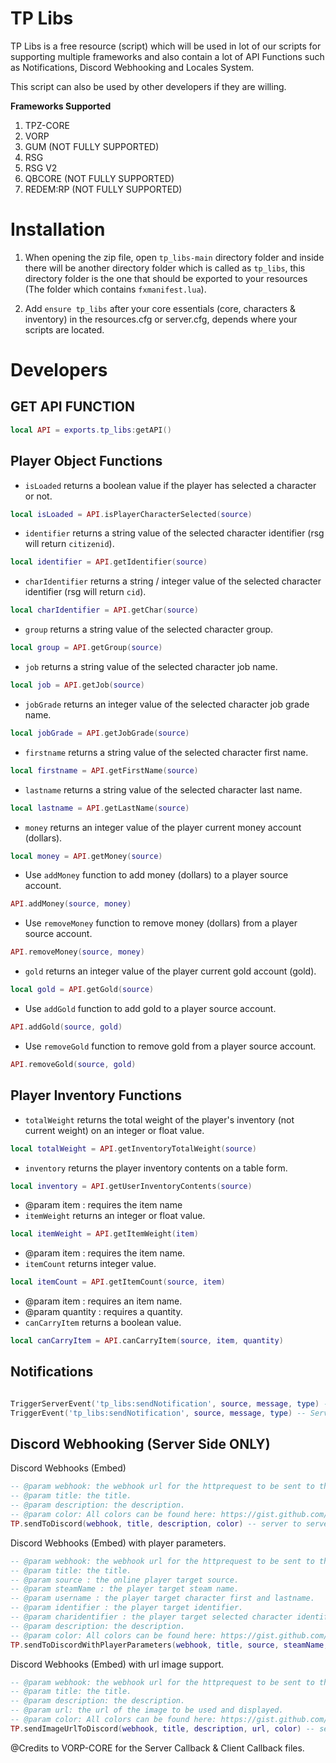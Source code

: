 # TP Libs

TP Libs is a free resource (script) which will be used in lot of our scripts for supporting multiple frameworks and also contain a lot of API Functions such as Notifications, Discord Webhooking and Locales System.

This script can also be used by other developers if they are willing.

**Frameworks Supported**


1. TPZ-CORE
2. VORP
3. GUM (NOT FULLY SUPPORTED)
4. RSG
5. RSG V2
6. QBCORE (NOT FULLY SUPPORTED)
7. REDEM:RP (NOT FULLY SUPPORTED)

# Installation

1. When opening the zip file, open `tp_libs-main` directory folder and inside there will be another directory folder which is called as `tp_libs`, this directory folder is the one that should be exported to your resources (The folder which contains `fxmanifest.lua`).

2. Add `ensure tp_libs` after your core essentials (core, characters & inventory) in the resources.cfg or server.cfg, depends where your scripts are located. 

# Developers 

## GET API FUNCTION

```lua
local API = exports.tp_libs:getAPI()
```

## Player Object Functions

- `isLoaded` returns a boolean value if the player has selected a character or not.
```lua
local isLoaded = API.isPlayerCharacterSelected(source)
```

- `identifier` returns a string value of the selected character identifier (rsg will return `citizenid`).
```lua
local identifier = API.getIdentifier(source) 
```

- `charIdentifier` returns a string / integer value of the selected character identifier (rsg will return `cid`).
```lua
local charIdentifier = API.getChar(source) 
```

- `group` returns a string value of the selected character group.
```lua
local group = API.getGroup(source) 
```

- `job` returns a string value of the selected character job name.
```lua
local job = API.getJob(source) 
```

- `jobGrade` returns an integer value of the selected character job grade name.
```lua
local jobGrade = API.getJobGrade(source) 
```

- `firstname` returns a string value of the selected character first name.
```lua
local firstname = API.getFirstName(source) 
```

- `lastname` returns a string value of the selected character last name.
```lua
local lastname = API.getLastName(source) 
```

- `money` returns an integer value of the player current money account (dollars).
```lua
local money = API.getMoney(source) 
```

- Use `addMoney` function to add money (dollars) to a player source account.
```lua
API.addMoney(source, money) 
```

- Use `removeMoney` function to remove money (dollars) from a player source account.
```lua
API.removeMoney(source, money) 
```

- `gold` returns an integer value of the player current gold account (gold).
```lua
local gold = API.getGold(source) 
```

- Use `addGold` function to add gold to a player source account.
```lua
API.addGold(source, gold) 
```

- Use `removeGold` function to remove gold from a player source account.
```lua
API.removeGold(source, gold) 
```

## Player Inventory Functions

- `totalWeight` returns the total weight of the player's inventory (not current weight) on an integer or float value.
```lua
local totalWeight = API.getInventoryTotalWeight(source)
```

- `inventory` returns the player inventory contents on a table form.
```lua
local inventory = API.getUserInventoryContents(source)
```

- @param item : requires the item name
- `itemWeight` returns an integer or float value.
```lua
local itemWeight = API.getItemWeight(item)
```

- @param item : requires the item name.
- `itemCount` returns integer value.
```lua
local itemCount = API.getItemCount(source, item)
```

- @param item : requires an item name.
- @param quantity : requires a quantity.
- `canCarryItem` returns a boolean value.
```lua
local canCarryItem = API.canCarryItem(source, item, quantity)
```

## Notifications
  
```lua

TriggerServerEvent('tp_libs:sendNotification', source, message, type) -- Client Side to be used
TriggerEvent('tp_libs:sendNotification', source, message, type) -- Server Side to be used.
```

## Discord Webhooking (Server Side ONLY)

Discord Webhooks (Embed)

```lua
-- @param webhook: the webhook url for the httprequest to be sent to the discord server.
-- @param title: the title.
-- @param description: the description.
-- @param color: All colors can be found here: https://gist.github.com/thomasbnt/b6f455e2c7d743b796917fa3c205f812
TP.sendToDiscord(webhook, title, description, color) -- server to server.
```

Discord Webhooks (Embed) with player parameters.

```lua
-- @param webhook: the webhook url for the httprequest to be sent to the discord server.
-- @param title: the title.
-- @param source : the online player target source.
-- @param steamName : the player target steam name.
-- @param username : the player target character first and lastname.
-- @param identifier : the player target identifier.
-- @param charidentifier : the player target selected character identifier.
-- @param description: the description.
-- @param color: All colors can be found here: https://gist.github.com/thomasbnt/b6f455e2c7d743b796917fa3c205f812
TP.sendToDiscordWithPlayerParameters(webhook, title, source, steamName, username, identifier, charidentifier, description, color)
```

Discord Webhooks (Embed) with url image support.

```lua
-- @param webhook: the webhook url for the httprequest to be sent to the discord server.
-- @param title: the title.
-- @param description: the description.
-- @param url: the url of the image to be used and displayed.
-- @param color: All colors can be found here: https://gist.github.com/thomasbnt/b6f455e2c7d743b796917fa3c205f812
TP.sendImageUrlToDiscord(webhook, title, description, url, color) -- server to server.
```

@Credits to VORP-CORE for the Server Callback & Client Callback files.
